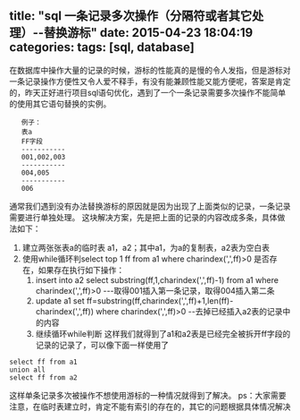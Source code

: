 title: "sql 一条记录多次操作（分隔符或者其它处理）--替换游标"
date: 2015-04-23 18:04:19
categories: 
tags: [sql, database]
---

在数据库中操作大量的记录的时候，游标的性能真的是慢的令人发指，但是游标对一条记录操作方便性又令人爱不释手，有没有能兼顾性能又能方便呢，答案是肯定的，昨天正好进行项目sql语句优化，遇到了一个一条记录需要多次操作不能简单的使用其它语句替换的实例。
```
   例子：
   表a
   FF字段
   -----------
   001,002,003
   -----------
   004,005
   -----------
   006  
```
  
通常我们遇到没有办法替换游标的原因就是因为出现了上面类似的记录，一条记录需要进行单独处理。
这块解决方案，先是把上面的记录的内容改成多条，具体做法如下：

1. 建立两张张表a的临时表 a1，a2；其中a1，为a的复制表，a2表为空白表
2. 使用while循环判select top 1 ff from a1 where charindex(',',ff)>0 是否存在，如果存在执行如下操作：
    1. insert into a2 select substring(ff,1,charindex(',',ff)-1) from a1 where charindex(',',ff)>0  ---取得001插入第一条记录，取得004插入第二条
    2. update a1 set ff=substring(ff,charindex(',',ff)+1,len(ff)-charindex(',',ff)) where charindex(',',ff)>0 --去掉已经插入a2表的记录中的内容
    3. 继续循环while判断
这样我们就得到了a1和a2表是已经完全被拆开ff字段的记录的记录了，可以像下面一样使用了
```
select ff from a1
union all 
select ff from a2
```

这样单条记录多次被操作不想使用游标的一种情况就得到了解决。
ps：大家需要注意，在临时表建立时，肯定不能有索引的存在的，其它的问题根据具体情况解决